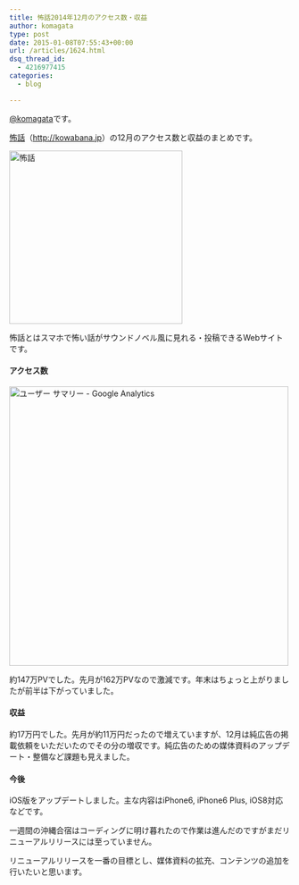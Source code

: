 ```yaml
---
title: 怖話2014年12月のアクセス数・収益
author: komagata
type: post
date: 2015-01-08T07:55:43+00:00
url: /articles/1624.html
dsq_thread_id:
  - 4216977415
categories:
  - blog

---
```

[@komagata][1]です。

<a title="怖話" href="http://kowabana.jp" target="_blank">怖話</a>（<a title="怖話" href="http://kowabana.jp" target="_blank">http://kowabana.jp</a>）の12月のアクセス数と収益のまとめです。

<p class="center">
  <a href="http://kowabana.jp"><img alt="怖話" width="310px" src="http://i.gyazo.com/ff5b492d054535e070efa53593bbbc26.png" /></a>
</p>

怖話とはスマホで怖い話がサウンドノベル風に見れる・投稿できるWebサイトです。

#### アクセス数

<p class="center">
  <img alt="ユーザー サマリー - Google Analytics" src="http://i.gyazo.com/98cf3ef9e71c4a72dd27c13165fc6e88.png" width="500px" />
</p>

約147万PVでした。先月が162万PVなので激減です。年末はちょっと上がりましたが前半は下がっていました。

#### 収益

約17万円でした。先月が約11万円だったので増えていますが、12月は純広告の掲載依頼をいただいたのでその分の増収です。純広告のための媒体資料のアップデート・整備など課題も見えました。

#### 今後

iOS版をアップデートしました。主な内容はiPhone6, iPhone6 Plus, iOS8対応などです。

一週間の沖縄合宿はコーディングに明け暮れたので作業は進んだのですがまだリニューアルリリースには至っていません。

リニューアルリリースを一番の目標とし、媒体資料の拡充、コンテンツの追加を行いたいと思います。

 [1]: http://twitter.com/komagata
